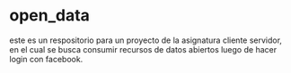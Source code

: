 # open_data
este es un respositorio para un proyecto de la asignatura cliente servidor, en el cual se busca consumir recursos de datos abiertos luego de hacer login con facebook.
